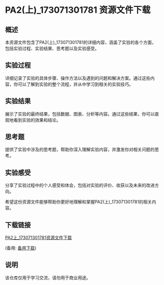 # PA2(上)_173071301781 资源文件下载

## 概述
本资源文件包含了PA2(上)_173071301781的详细内容，涵盖了实验的各个方面，包括实验过程、实验结果、思考题以及实验感受。

## 实验过程
详细记录了实验的具体步骤、操作方法以及遇到的问题和解决方案。通过这些内容，你可以了解到实验的整个流程，并从中学习到相关的实验技巧。

## 实验结果
展示了实验的最终结果，包括数据、图表、分析等内容。通过这些结果，你可以直观地看到实验的效果和结论。

## 思考题
提供了实验中涉及的思考题，帮助你深入理解实验内容，并激发你对相关问题的思考。

## 实验感受
分享了实验过程中的个人感受和体会，包括对实验的评价、收获以及未来的改进方向。

希望这份资源文件能够帮助你更好地理解和掌握PA2(上)_173071301781的相关内容。

## 下载链接
[PA2上_173071301781资源文件下载](https://pan.quark.cn/s/193577d3ac6d) 

(备用: [备用下载](https://pan.baidu.com/s/1T2RvPfRTQZ4X_eV5u43_jA?pwd=u69l))

## 说明

该仓库仅用于学习交流，请勿用于商业用途。

